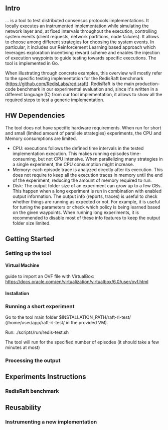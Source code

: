 ## Intro
... is a tool to test distributed consensus protocols implementations. It locally executes an instrumented implementation while simulating the network layer and, at fixed intervals throughout the execution, controlling system events (client requests, network partitions, node failures). It allows to choose among different strategies for choosing the system events. In particular, it includes our Reinforcement Learning based approach which leverages exploration incentiving reward scheme and enables the injection of execution waypoints to guide testing towards specific executions.
The tool is implemented in Go. 

When illustrating through concrete examples, this overview will mostly refer to the specific testing implementation for the RedisRaft benchmark (https://github.com/RedisLabs/redisraft). RedisRaft is the main production-code benchmark in our experimental evaluation and, since it's written in a different language (C) from our tool implementation, it allows to show all the required steps to test a generic implementation.

## HW Dependencies
The tool does not have specific hardware requirements. When run for short and small (limited amount of parallele strategies) experiments, the CPU and Memory consumptions are limited. 
- CPU: executions follows the defined time intervals in the tested implementation execution. This makes running episodes time-consuming, but not CPU intensive. When parallelizing many strategies in a single experiment, the CPU consumption might increase.
- Memory: each episode trace is analyzed directly after its execution. This does not require to keep all the execution traces in memory until the end of the experiment, reducing the amount of memory required to run.
- Disk: The output folder size of an experiment can grow up to a few GBs. This happen when a long experiment is run in combination with enabled output information. The output info (reports, traces) is useful to check whether things are running as expected or not. For example, it is useful for tuning the parameters or check which policy is being learned based on the given waypoints. When running long experiments, it is recommended to disable most of these info features to keep the output folder size limited.

## Getting Started

### Setting up the tool

#### Virtual Machine
guide to import an OVF file with VirtualBox: https://docs.oracle.com/en/virtualization/virtualbox/6.0/user/ovf.html

#### Installation

### Running a short experiment
Go to the tool main folder $INSTALLATION_PATH/raft-rl-test/ (/home/user/app/raft-rl-test/ in the provided VM).

Run:
    ./scripts/run/redis-test.sh

The tool will run for the specified number of episodes (it should take a few minutes at most)

### Processing the output

## Experiments Instructions

### RedisRaft benchmark

## Reusability

### Instrumenting a new implementation

### 
